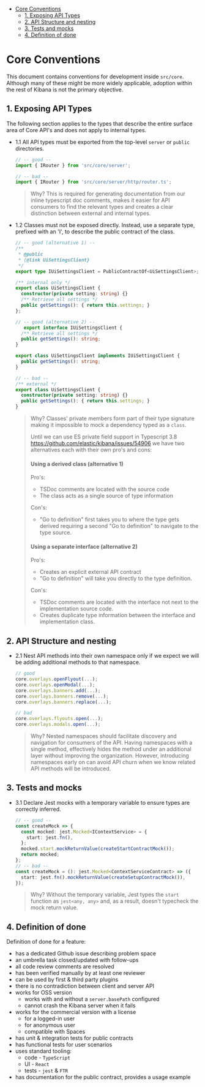 - [Core Conventions](#core-conventions)
  - [1. Exposing API Types](#1-exposing-api-types)
  - [2. API Structure and nesting](#2-api-structure-and-nesting)
  - [3. Tests and mocks](#3-tests-and-mocks)
  - [4. Definition of done](#4-definition-of-done)

# Core Conventions

This document contains conventions for development inside `src/core`. Although
many of these might be more widely applicable, adoption within the rest of
Kibana is not the primary objective.

## 1. Exposing API Types
The following section applies to the types that describe the entire surface
area of Core API's and does not apply to internal types.

 - 1.1 All API types must be exported from the top-level `server` or `public`
   directories.
   
   ```ts
   // -- good --
   import { IRouter } from 'src/core/server';

   // -- bad --
   import { IRouter } from 'src/core/server/http/router.ts';
   ```
   
   > Why? This is required for generating documentation from our inline
   > typescript doc comments, makes it easier for API consumers to find the
   > relevant types and creates a clear distinction between external and
   > internal types.
 
 - 1.2 Classes must not be exposed directly. Instead, use a separate type,
   prefixed with an 'I', to describe the public contract of the class.
   
   ```ts
   // -- good (alternative 1) --
   /**
    * @public
    * {@link UiSettingsClient}
    */
   export type IUiSettingsClient = PublicContractOf<UiSettingsClient>;

   /** internal only */
   export class UiSettingsClient {
     constructor(private setting: string) {}
     /** Retrieve all settings */
     public getSettings(): { return this.settings; }
   };

   // -- good (alternative 2) --
      export interface IUiSettingsClient {
     /** Retrieve all settings */
     public getSettings(): string;
   }

   export class UiSettingsClient implements IUiSettingsClient {
     public getSettings(): string;
   }

   // -- bad --
   /** external */
   export class UiSettingsClient {
     constructor(private setting: string) {}
     public getSettings(): { return this.settings; }
   }
   ```

   > Why? Classes' private members form part of their type signature making it
   > impossible to mock a dependency typed as a `class`. 
   >
   > Until we can use ES private field support in Typescript 3.8
   > https://github.com/elastic/kibana/issues/54906 we have two alternatives
   > each with their own pro's and cons:
   >
   > #### Using a derived class (alternative 1)
   > 
   > Pro's:
   > - TSDoc comments are located with the source code
   > - The class acts as a single source of type information
   >
   > Con's:
   > - "Go to definition" first takes you to where the type gets derived
   >   requiring a second "Go to definition" to navigate to the type source.
   >  
   > #### Using a separate interface (alternative 2)
   > Pro's:
   > - Creates an explicit external API contract
   > - "Go to definition" will take you directly to the type definition.
   > 
   > Con's:
   > - TSDoc comments are located with the interface not next to the
   >   implementation source code.
   > - Creates duplicate type information between the interface and
   >   implementation class.

## 2. API Structure and nesting
 - 2.1 Nest API methods into their own namespace only if we expect we will be
   adding additional methods to that namespace.

   ```ts
   // good
   core.overlays.openFlyout(...);
   core.overlays.openModal(...);
   core.overlays.banners.add(...);
   core.overlays.banners.remove(...);
   core.overlays.banners.replace(...);

   // bad
   core.overlays.flyouts.open(...);
   core.overlays.modals.open(...);
   ```

   > Why? Nested namespaces should facilitate discovery and navigation for
   > consumers of the API. Having namespaces with a single method, effectively
   > hides the method under an additional layer without improving the
   > organization. However, introducing namespaces early on can avoid API
   > churn when we know related API methods will be introduced.

## 3. Tests and mocks
 - 3.1 Declare Jest mocks with a temporary variable to ensure types are
   correctly inferred.

   ```ts
   // -- good --
   const createMock => {
     const mocked: jest.Mocked<IContextService> = {
       start: jest.fn(),
     };
     mocked.start.mockReturnValue(createStartContractMock());
     return mocked;
   };
   // -- bad --
   const createMock = (): jest.Mocked<ContextServiceContract> => ({
     start: jest.fn().mockReturnValue(createSetupContractMock()),
   });
   ```

   > Why? Without the temporary variable, Jest types the `start` function as
   > `jest<any, any>` and, as a result, doesn't typecheck the mock return
   > value.

## 4. Definition of done
Definition of done for a feature:
- has a dedicated Github issue describing problem space
- an umbrella task closed/updated with follow-ups
- all code review comments are resolved
- has been verified manually by at least one reviewer
- can be used by first & third party plugins
- there is no contradiction between client and server API
- works for OSS version
   - works with and without a `server.basePath` configured
   - cannot crash the Kibana server when it fails
- works for the commercial version with a license
   - for a logged-in user
   - for anonymous user
   - compatible with Spaces
- has unit & integration tests for public contracts
- has functional tests for user scenarios
- uses standard tooling:
    - code - `TypeScript`
    - UI - `React`
    - tests - `jest` & `FTR`
- has documentation for the public contract, provides a usage example


